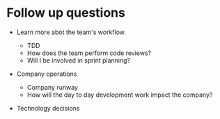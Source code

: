 # Follow up questions

* Learn more abot the team's workflow. 
  * TDD
  * How does the team perform code reviews?
  * Will I be involved in sprint planning?

* Company operations
  * Company runway
  * How will the day to day development work impact the company?

* Technology decisions